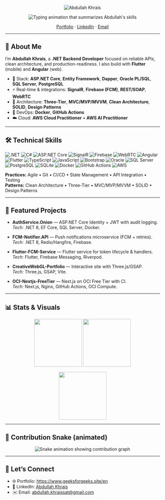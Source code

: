 <!-- Profile Banner -->
<p align="center">
  <img src="https://capsule-render.vercel.app/api?type=rect&color=0:0ea5e9,100:6366f1&height=120&section=header&text=Abdullah%20Khrais&fontColor=ffffff&fontSize=42" alt="Abdullah Khrais" />
</p>

<!-- Typing headline (animated) -->
<p align="center">
  <img src="https://readme-typing-svg.demolab.com?font=Inter&weight=600&size=22&duration=3200&pause=900&center=true&vCenter=true&width=900&lines=.NET+API+Developer;Flutter+%26+Angular+for+end-to-end+delivery;Docker%2C+AWS+Cloud+Practitioner+%26+AI;Reliable%2C+maintainable+backends+%E2%80%94+clean+architecture" alt="Typing animation that summarizes Abdullah's skills" />
</p>

<p align="center">
  <a href="https://www.geeksforgeeks.site/en">Portfolio</a> ·
  <a href="https://www.linkedin.com/in/abdullah-khrais-6a1565232/">LinkedIn</a> ·
  <a href="mailto:abdullah.khraissat@gmail.com">Email</a>
</p>

---

## 👋 About Me
I’m **Abdullah Khrais**, a **.NET Backend Developer** focused on reliable APIs, clean architecture, and production-readiness. I also build with **Flutter** (mobile) and **Angular** (web).

- 💼 Stack: **ASP.NET Core**, **Entity Framework**, **Dapper**, **Oracle PL/SQL**, **SQL Server**, **PostgreSQL**
- ⚡ Real-time & integrations: **SignalR**, **Firebase (FCM)**, **REST/SOAP**, **WebRTC**
- 🧱 Architecture: **Three-Tier**, **MVC/MVP/MVVM**, **Clean Architecture**, **SOLID**, **Design Patterns**
- 🐳 DevOps: **Docker**, **GitHub Actions**
- ☁️ Cloud: **AWS Cloud Practitioner** • **AWS AI Practitioner**

---

## 🛠️ Technical Skills
<p>
  <img alt=".NET" src="https://img.shields.io/badge/.NET-512BD4?logo=dotnet&logoColor=white"/>
  <img alt="C#" src="https://img.shields.io/badge/C%23-239120?logo=csharp&logoColor=white"/>
  <img alt="ASP.NET Core" src="https://img.shields.io/badge/ASP.NET%20Core-512BD4?logo=dotnet&logoColor=white"/>
  <img alt="SignalR" src="https://img.shields.io/badge/SignalR-512BD4?logo=dotnet&logoColor=white"/>
  <img alt="Firebase" src="https://img.shields.io/badge/Firebase-FFCA28?logo=firebase&logoColor=black"/>
  <img alt="WebRTC" src="https://img.shields.io/badge/WebRTC-333333?logo=webrtc&logoColor=white"/>
  <img alt="Angular" src="https://img.shields.io/badge/Angular-DD0031?logo=angular&logoColor=white"/>
  <img alt="Flutter" src="https://img.shields.io/badge/Flutter-02569B?logo=flutter&logoColor=white"/>
  <img alt="TypeScript" src="https://img.shields.io/badge/TypeScript-3178C6?logo=typescript&logoColor=white"/>
  <img alt="JavaScript" src="https://img.shields.io/badge/JavaScript-F7DF1E?logo=javascript&logoColor=black"/>
  <img alt="Bootstrap" src="https://img.shields.io/badge/Bootstrap-7952B3?logo=bootstrap&logoColor=white"/>
  <img alt="Oracle" src="https://img.shields.io/badge/Oracle-F80000?logo=oracle&logoColor=white"/>
  <img alt="SQL Server" src="https://img.shields.io/badge/SQL%20Server-CC2927?logo=microsoftsqlserver&logoColor=white"/>
  <img alt="PostgreSQL" src="https://img.shields.io/badge/PostgreSQL-4169E1?logo=postgresql&logoColor=white"/>
  <img alt="SQLite" src="https://img.shields.io/badge/SQLite-003B57?logo=sqlite&logoColor=white"/>
  <img alt="Docker" src="https://img.shields.io/badge/Docker-2496ED?logo=docker&logoColor=white"/>
  <img alt="GitHub Actions" src="https://img.shields.io/badge/GitHub%20Actions-2088FF?logo=githubactions&logoColor=white"/>
  <img alt="AWS" src="https://img.shields.io/badge/AWS-232F3E?logo=amazonaws&logoColor=white"/>
</p>

**Practices:** Agile • Git • CI/CD • State Management • API Integration • Testing  
**Patterns:** Clean Architecture • Three-Tier • MVC/MVP/MVVM • SOLID • Design Patterns

---

## 📌 Featured Projects
- **AuthService.Onion** — ASP.NET Core Identity + JWT with audit logging.  
  *Tech:* .NET 8, EF Core, SQL Server, Docker.  

- **FCM-Notifier.API** — Push notifications microservice (FCM + retries).  
  *Tech:* .NET 8, Redis/Hangfire, Firebase.  

- **Flutter-FCM-Service** — Flutter service for token lifecycle & handlers.  
  *Tech:* Flutter, Firebase Messaging, Riverpod.  

- **CreativeWebGL-Portfolio** — Interactive site with Three.js/GSAP.  
  *Tech:* Three.js, GSAP, Vite.  

- **OCI-Nextjs-FreeTier** — Next.js on OCI Free Tier with CI.  
  *Tech:* Next.js, Nginx, GitHub Actions, OCI Compute.

---

## 📊 Stats & Visuals
<p align="center">
  <img height="155" src="https://github-readme-stats.vercel.app/api?username=YOUR_USERNAME&show_icons=true&count_private=true&hide_title=true" />
  <img height="155" src="https://github-readme-stats.vercel.app/api/top-langs/?username=YOUR_USERNAME&layout=compact&hide_title=true" />
</p>
<p align="center">
  <img height="155" src="https://streak-stats.demolab.com?user=YOUR_USERNAME&hide_longest_streak=true" />
</p>

---

## 🧩 Contribution Snake (animated)
<!-- After you set up the workflow in step 2 below, this image will render automatically -->
<p align="center">
  <img src="https://raw.githubusercontent.com/YOUR_USERNAME/YOUR_USERNAME/output/snake.svg" alt="Snake animation showing contribution graph" />
</p>

---

## 🤝 Let’s Connect
- 🌐 Portfolio: <a href="https://www.geeksforgeeks.site/en">https://www.geeksforgeeks.site/en</a>  
- 💼 LinkedIn: <a href="https://www.linkedin.com/in/abdullah-khrais-6a1565232/">Abdullah Khrais</a>  
- ✉️ Email: <a href="mailto:abdullah.khraissat@gmail.com">abdullah.khraissat@gmail.com</a>
